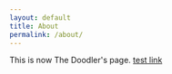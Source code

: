 ```yaml
---
layout: default
title: About
permalink: /about/
---
```


This is now The Doodler's page. [test link](https://jekyllrb.com/)

